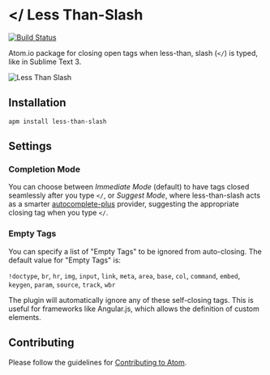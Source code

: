 # </ Less Than-Slash

[![Build Status](https://travis-ci.org/mrhanlon/less-than-slash.png)](https://travis-ci.org/mrhanlon/less-than-slash)

Atom.io package for closing open tags when less-than, slash (`</`) is typed, like in Sublime Text 3.


![Less Than Slash](https://mrhanlon.github.io/images/less-than-slash.gif)

## Installation

`apm install less-than-slash`

## Settings

### Completion Mode

You can choose between _Immediate Mode_ (default) to have tags closed seamlessly after you type `</`, or _Suggest Mode_, where less-than-slash acts as a smarter [autocomplete-plus](https://github.com/atom/autocomplete-plus) provider, suggesting the appropriate closing tag when you type `</`.

### Empty Tags

You can specify a list of "Empty Tags" to be ignored from auto-closing. The default value for "Empty Tags" is:

`!doctype`, `br`, `hr`, `img`, `input`, `link`, `meta`, `area`, `base`, `col`, `command`, `embed`, `keygen`, `param`, `source`, `track`, `wbr`

The plugin will automatically ignore any of these self-closing tags. This is useful for frameworks like Angular.js, which allows the definition of custom elements.

## Contributing

Please follow the guidelines for [Contributing to Atom](https://atom.io/docs/latest/contributing).
